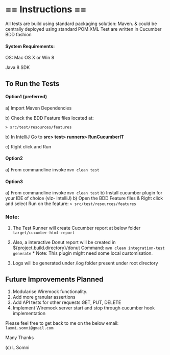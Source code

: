 

# ==  Instructions ==


All tests are build using standard packaging solution: Maven. & could be centrally deployed using standard POM.XML Test are written in Cucumber BDD fashion

#### System Requirements: 

OS: Mac OS X or Win 8

Java 8 SDK


## To Run the Tests

#### Option1 (preferred)
a) Import Maven Dependencies 

b) Check the BDD Feature files located at:

```> src/test/resources/features```

b) In IntelliJ Go to **src> test> runners> RunCucumberIT** 

c) Right click and Run

#### Option2

a) From commandline invoke `mvn clean test` 

#### Option3

a) From commandline invoke `mvn clean test` 
b) Install cucumber plugin for your IDE of choice (viz- IntelliJ)
b) Open the BDD Feature files & Right click and select Run on the feature:
```> src/test/resources/features```


### Note:

1) The Test Runner will create Cucumber report at below folder `target/cucumber-html-report`

2) Also, a interactive Donut report will be created in ${project.build.directory}/donut
Command: `mvn clean integration-test generate` * Note: This plugin might need some local customisation.

3) Logs will be generated under /log folder present under root directory

## Future Improvements Planned

1) Modularise Wiremock functionality.
2) Add more granular assertions
3) Add API tests for other requests GET, PUT, DELETE
4) Implement Wiremock server start and stop through cucumber hook implementation


Please feel free to get back to me on the below email:
`laxmi.somni@gmail.com`

Many Thanks

(c) L Somni 
